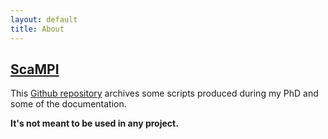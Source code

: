 ```yaml
---
layout: default
title: About
---
```


## [ScaMPI](https://github.com/telatin/scampi)

This [Github repository](https://github.com/telatin/scampi) archives
some scripts produced during my PhD and some of the documentation.

**It's not meant to be used in any project.**
